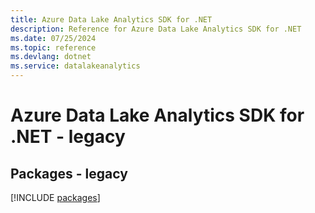```yaml
---
title: Azure Data Lake Analytics SDK for .NET
description: Reference for Azure Data Lake Analytics SDK for .NET
ms.date: 07/25/2024
ms.topic: reference
ms.devlang: dotnet
ms.service: datalakeanalytics
---
```

# Azure Data Lake Analytics SDK for .NET - legacy
## Packages - legacy
[!INCLUDE [packages](data-lake-analytics-index.md)]